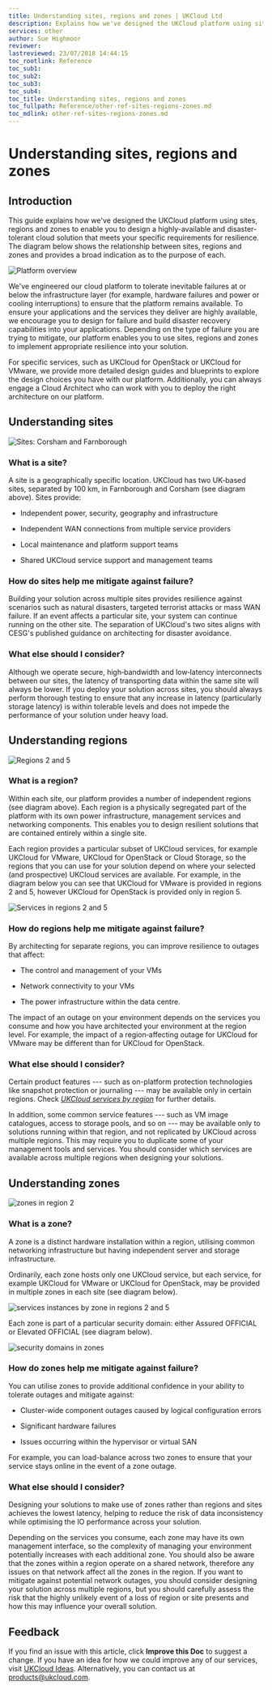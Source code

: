 ```yaml
---
title: Understanding sites, regions and zones | UKCloud Ltd
description: Explains how we've designed the UKCloud platform using sites, regions and zones to enable you to design a highly-available and disaster-tolerant cloud solution
services: other
author: Sue Highmoor
reviewer:
lastreviewed: 23/07/2018 14:44:15
toc_rootlink: Reference
toc_sub1: 
toc_sub2:
toc_sub3:
toc_sub4:
toc_title: Understanding sites, regions and zones
toc_fullpath: Reference/other-ref-sites-regions-zones.md
toc_mdlink: other-ref-sites-regions-zones.md
---
```


# Understanding sites, regions and zones

## Introduction

This guide explains how we've designed the UKCloud platform using sites, regions and zones to enable you to design a highly-available and disaster-tolerant cloud solution that meets your specific requirements for resilience. The diagram below shows the relationship between sites, regions and zones and provides a broad indication as to the purpose of each.

![Platform overview](images/fig1_platform_overview.png)

We've engineered our cloud platform to tolerate inevitable failures at or below the infrastructure layer (for example, hardware failures and power or cooling interruptions) to ensure that the platform remains available. To ensure your applications and the services they deliver are highly available, we encourage you to design for failure and build disaster recovery capabilities into your applications. Depending on the type of failure you are trying to mitigate, our platform enables you to use sites, regions and zones to implement appropriate resilience into your solution.

For specific services, such as UKCloud for OpenStack or UKCloud for VMware, we provide more detailed design guides and blueprints to explore the design choices you have with our platform. Additionally, you can always engage a Cloud Architect who can work with you to deploy the right architecture on our platform.

## Understanding sites

![Sites: Corsham and Farnborough](images/fig2_sites.png)

### What is a site?

A site is a geographically specific location. UKCloud has two UK‑based sites, separated by 100 km, in Farnborough and Corsham (see diagram above). Sites provide:

- Independent power, security, geography and infrastructure

- Independent WAN connections from multiple service providers

- Local maintenance and platform support teams

- Shared UKCloud service support and management teams

### How do sites help me mitigate against failure?

Building your solution across multiple sites provides resilience against scenarios such as natural disasters, targeted terrorist attacks or mass WAN failure. If an event affects a particular site, your system can continue running on the other site. The separation of UKCloud's two sites aligns with CESG's published guidance on architecting for disaster avoidance.

### What else should I consider?

Although we operate secure, high‑bandwidth and low‑latency interconnects between our sites, the latency of transporting data within the same site will always be lower. If you deploy your solution across sites, you should always perform thorough testing to ensure that any increase in latency (particularly storage latency) is within tolerable levels and does not impede the performance of your solution under heavy load.

## Understanding regions

![Regions 2 and 5](images/fig3_regions.png)

### What is a region?

Within each site, our platform provides a number of independent regions (see diagram above). Each region is a physically segregated part of the platform with its own power infrastructure, management services and networking components. This enables you to design resilient solutions that are contained entirely within a single site.

Each region provides a particular subset of UKCloud services, for example UKCloud for VMware, UKCloud for OpenStack or Cloud Storage, so the regions that you can use for your solution depend on where your selected (and prospective) UKCloud services are available. For example, in the diagram below you can see that UKCloud for VMware is provided in regions 2 and 5, however UKCloud for OpenStack is provided only in region 5.

![Services in regions 2 and 5](images/fig4_services_in_regions.png)

### How do regions help me mitigate against failure?

By architecting for separate regions, you can improve resilience to outages that affect:

- The control and management of your VMs

- Network connectivity to your VMs

- The power infrastructure within the data centre.

The impact of an outage on your environment depends on the services you consume and how you have architected your environment at the region level. For example, the impact of a region‑affecting outage for UKCloud for VMware may be different than for UKCloud for OpenStack.

### What else should I consider?

Certain product features --- such as on-platform protection technologies like snapshot protection or journaling --- may be available only in certain regions. Check [*UKCloud services by region*](other-ref-services-by-region.md) for further details.

In addition, some common service features --- such as VM image catalogues, access to storage pools, and so on --- may be available only to solutions running within that region, and not replicated by UKCloud across multiple regions. This may require you to duplicate some of your management tools and services. You should consider which services are available across multiple regions when designing your solutions.

## Understanding zones

![zones in region 2](images/fig5_zones.png)

### What is a zone?

A zone is a distinct hardware installation within a region, utilising common networking infrastructure but having independent server and storage infrastructure.

Ordinarily, each zone hosts only one UKCloud service, but each service, for example UKCloud for VMware or UKCloud for OpenStack, may be provided in multiple zones in each site (see diagram below).

![services instances by zone in regions 2 and 5](images/fig6_services_in_zones.png)

Each zone is part of a particular security domain: either Assured OFFICIAL or Elevated OFFICIAL (see diagram below).

![security domains in zones](images/fig7_security_domains.png)

### How do zones help me mitigate against failure?

You can utilise zones to provide additional confidence in your ability to tolerate outages and mitigate against:

- Cluster-wide component outages caused by logical configuration errors

- Significant hardware failures

- Issues occurring within the hypervisor or virtual SAN

For example, you can load-balance across two zones to ensure that your service stays online in the event of a zone outage.

### What else should I consider?

Designing your solutions to make use of zones rather than regions and sites achieves the lowest latency, helping to reduce the risk of data inconsistency while optimising the IO performance across your solution.

Depending on the services you consume, each zone may have its own management interface, so the complexity of managing your environment potentially increases with each additional zone. You should also be aware that the zones within a region operate on a shared network, therefore any issues on that network affect all the zones in the region. If you want to mitigate against potential network outages, you should consider designing your solution across multiple regions, but you should carefully assess the risk that the highly unlikely event of a loss of region or site presents and how this may influence your overall solution.

## Feedback

If you find an issue with this article, click **Improve this Doc** to suggest a change. If you have an idea for how we could improve any of our services, visit [UKCloud Ideas](https://ideas.ukcloud.com). Alternatively, you can contact us at <products@ukcloud.com>.
